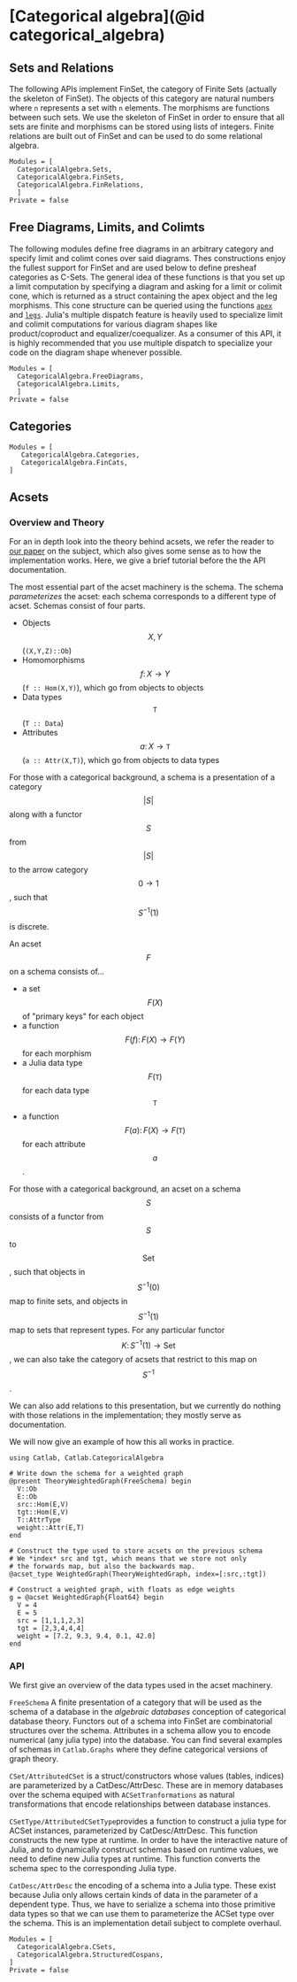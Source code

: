 # [Categorical algebra](@id categorical_algebra)

## Sets and Relations

The following APIs implement FinSet, the category of Finite Sets (actually the skeleton of FinSet). The objects of this category are natural numbers where `n` represents a set with `n` elements. The morphisms are functions between such sets. We use the skeleton of FinSet in order to ensure that all sets are finite and morphisms can be stored using lists of integers. Finite relations are built out of FinSet and can be used to do some relational algebra.

```@autodocs
Modules = [
  CategoricalAlgebra.Sets,
  CategoricalAlgebra.FinSets,
  CategoricalAlgebra.FinRelations,
  ]
Private = false
```

## Free Diagrams, Limits, and Colimts

The following modules define free diagrams in an arbitrary category and specify limit and colimt cones over said diagrams. Thes constructions enjoy the fullest support for FinSet and are used below to define presheaf categories as C-Sets. The general idea of these functions is that you set up a limit computation by specifying a diagram and asking for a limit or colimit cone, which is returned as a struct containing the apex object and the leg morphisms. This cone structure can be queried using the functions [`apex`](@ref) and [`legs`](@ref). Julia's multiple dispatch feature is heavily used to specialize limit and colimit computations for various diagram shapes like product/coproduct and equalizer/coequalizer. As a consumer of this API, it is highly recommended that you use multiple dispatch to specialize your code on the diagram shape whenever possible.

```@autodocs
Modules = [
  CategoricalAlgebra.FreeDiagrams,
  CategoricalAlgebra.Limits,
  ]
Private = false
```

## Categories

```@autodocs
Modules = [
   CategoricalAlgebra.Categories,
   CategoricalAlgebra.FinCats,
]
```

## Acsets

### Overview and Theory

For an in depth look into the theory behind acsets, we refer the reader to [our paper](https://arxiv.org/abs/2106.04703) on the subject, which also gives some sense as to how the implementation works. Here, we give a brief tutorial before the the API documentation.

The most essential part of the acset machinery is the schema. The schema *parameterizes* the acset: each schema corresponds to a different type of acset. Schemas consist of four parts.

- Objects $$X,Y$$ (`(X,Y,Z)::Ob`)
- Homomorphisms $$f \colon X \to Y$$ (`f :: Hom(X,Y)`), which go from objects to objects
- Data types $$\mathtt{T}$$ (`T :: Data`)
- Attributes $$a \colon X \to \mathtt{T}$$ (`a :: Attr(X,T)`), which go from objects to data types

For those with a categorical background, a schema is a presentation of a category $$|S|$$ along with a functor $$S$$ from $$|S|$$ to the arrow category $$0 \to 1$$, such that $$S^{-1}(1)$$ is discrete.

An acset $$F$$ on a schema consists of...

- a set $$F(X)$$ of "primary keys" for each object
- a function $$F(f) \colon F(X) \to F(Y)$$ for each morphism
- a Julia data type $$F(\mathtt{T})$$ for each data type $$\mathtt{T}$$
- a function $$F(a) \colon F(X) \to F(\mathtt{T})$$ for each attribute $$a$$.

For those with a categorical background, an acset on a schema $$S$$ consists of a functor from $$S$$ to $$\mathsf{Set}$$, such that objects in $$S^{-1}(0)$$ map to finite sets, and objects in $$S^{-1}(1)$$ map to sets that represent types. For any particular functor $$K \colon S^{-1}(1) \to \mathsf{Set}$$, we can also take the category of acsets that restrict to this map on $$S^{-1}$$.

We can also add relations to this presentation, but we currently do nothing with those relations in the implementation; they mostly serve as documentation.

We will now give an example of how this all works in practice.

```@example
using Catlab, Catlab.CategoricalAlgebra

# Write down the schema for a weighted graph
@present TheoryWeightedGraph(FreeSchema) begin
  V::Ob
  E::Ob
  src::Hom(E,V)
  tgt::Hom(E,V)
  T::AttrType
  weight::Attr(E,T)
end

# Construct the type used to store acsets on the previous schema
# We *index* src and tgt, which means that we store not only
# the forwards map, but also the backwards map.
@acset_type WeightedGraph(TheoryWeightedGraph, index=[:src,:tgt])

# Construct a weighted graph, with floats as edge weights
g = @acset WeightedGraph{Float64} begin
  V = 4
  E = 5
  src = [1,1,1,2,3]
  tgt = [2,3,4,4,4]
  weight = [7.2, 9.3, 9.4, 0.1, 42.0]
end
```

### API

We first give an overview of the data types used in the acset machinery.

`FreeSchema` A finite presentation of a category that will be used as the schema of a database in the *algebraic databases* conception of categorical database theory. Functors out of a schema into FinSet are combinatorial structures over the schema. Attributes in a schema allow you to encode numerical (any julia type) into the database. You can find several examples of schemas in `Catlab.Graphs` where they define categorical versions of graph theory.

`CSet/AttributedCSet` is a struct/constructors whose values (tables, indices) are parameterized by a CatDesc/AttrDesc. These are in memory databases over the schema equiped with `ACSetTranformations` as natural transformations that encode relationships between database instances.

`CSetType/AttributedCSetType`provides a function to construct a julia type for ACSet instances, parameterized by CatDesc/AttrDesc. This function constructs the new type at runtime. In order to have the interactive nature of Julia, and to dynamically construct schemas based on runtime values, we need to define new Julia types at runtime. This function converts the schema spec to the corresponding Julia type.

`CatDesc/AttrDesc` the encoding of a schema into a Julia type. These exist because Julia only allows certain kinds of data in the parameter of a dependent type. Thus, we have to serialize a schema into those primitive data types so that we can use them to parameterize the ACSet type over the schema. This is an implementation detail subject to complete overhaul.


```@autodocs
Modules = [
  CategoricalAlgebra.CSets,
  CategoricalAlgebra.StructuredCospans,
]
Private = false
```
